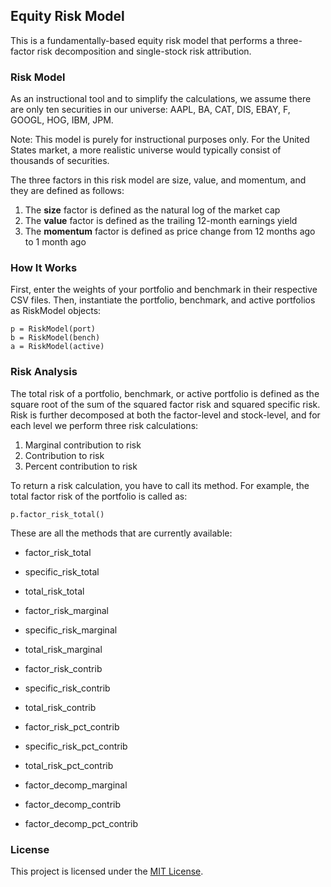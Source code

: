 ## Equity Risk Model

This is a fundamentally-based equity risk model that performs a three-factor risk decomposition and single-stock risk attribution. 

### Risk Model

As an instructional tool and to simplify the calculations, we assume there are only ten securities in our universe: AAPL, BA, CAT, DIS, EBAY, F, GOOGL, HOG, IBM, JPM. 

Note: This model is purely for instructional purposes only. For the United States market, a more realistic universe would typically consist of thousands of securities.

The three factors in this risk model are size, value, and momentum, and they are defined as follows:

1. The **size** factor is defined as the natural log of the market cap
2. The **value** factor is defined as the trailing 12-month earnings yield
3. The **momentum** factor is defined as price change from 12 months ago to 1 month ago

### How It Works

First, enter the weights of your portfolio and benchmark in their respective CSV files. Then, instantiate the portfolio, benchmark, and active portfolios as RiskModel objects:

```
p = RiskModel(port)
b = RiskModel(bench)
a = RiskModel(active)
```

### Risk Analysis

The total risk of a portfolio, benchmark, or active portfolio is defined as the square root of the sum of the squared factor risk and squared specific risk. Risk is further decomposed at both the factor-level and stock-level, and for each level we perform three risk calculations:

1. Marginal contribution to risk
2. Contribution to risk
3. Percent contribution to risk

To return a risk calculation, you have to call its method. For example, the total factor risk of the portfolio is called as:

```
p.factor_risk_total()
```

These are all the methods that are currently available:

- factor_risk_total
- specific_risk_total
- total_risk_total

- factor_risk_marginal
- specific_risk_marginal
- total_risk_marginal

- factor_risk_contrib
- specific_risk_contrib
- total_risk_contrib

- factor_risk_pct_contrib
- specific_risk_pct_contrib
- total_risk_pct_contrib

- factor_decomp_marginal
- factor_decomp_contrib
- factor_decomp_pct_contrib


### License

This project is licensed under the [MIT License](/LICENSE).